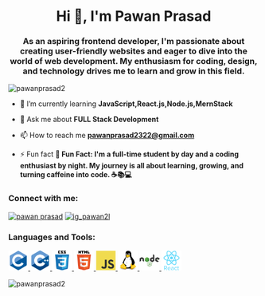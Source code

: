 <h1 align="center">Hi 👋, I'm Pawan Prasad</h1>
<h3 align="center">As an aspiring frontend developer, I'm passionate about creating user-friendly websites and eager to dive into the world of web development. My enthusiasm for coding, design, and technology drives me to learn and grow in this field.</h3>

<p align="left"> <img src="https://komarev.com/ghpvc/?username=pawanprasad2&label=Profile%20views&color=0e75b6&style=flat" alt="pawanprasad2" /> </p>



- 🌱 I’m currently learning **JavaScript,React.js,Node.js,MernStack**

- 💬 Ask me about **FULL Stack Development**

- 📫 How to reach me **pawanprasad2322@gmail.com**

- ⚡ Fun fact **🎉 Fun Fact: I'm a full-time student by day and a coding enthusiast by night. My journey is all about learning, growing, and turning caffeine into code. ☕📚💻**

<h3 align="left">Connect with me:</h3>
<p align="left">
<a href="https://linkedin.com/in/pawan-prasad-32b257337" target="blank"><img align="center" src="https://raw.githubusercontent.com/rahuldkjain/github-profile-readme-generator/master/src/images/icons/Social/linked-in-alt.svg" alt="pawan prasad" height="30" width="40" /></a>
<a href="https://instagram.com/ig_pawan2l" target="blank"><img align="center" src="https://raw.githubusercontent.com/rahuldkjain/github-profile-readme-generator/master/src/images/icons/Social/instagram.svg" alt="ig_pawan2l" height="30" width="40" /></a>
</p>

<h3 align="left">Languages and Tools:</h3>
<p align="left"> <a href="https://www.cprogramming.com/" target="_blank" rel="noreferrer"> <img src="https://raw.githubusercontent.com/devicons/devicon/master/icons/c/c-original.svg" alt="c" width="40" height="40"/> </a> <a href="https://www.w3schools.com/cpp/" target="_blank" rel="noreferrer"> <img src="https://raw.githubusercontent.com/devicons/devicon/master/icons/cplusplus/cplusplus-original.svg" alt="cplusplus" width="40" height="40"/> </a> <a href="https://www.w3schools.com/css/" target="_blank" rel="noreferrer"> <img src="https://raw.githubusercontent.com/devicons/devicon/master/icons/css3/css3-original-wordmark.svg" alt="css3" width="40" height="40"/> </a> <a href="https://www.w3.org/html/" target="_blank" rel="noreferrer"> <img src="https://raw.githubusercontent.com/devicons/devicon/master/icons/html5/html5-original-wordmark.svg" alt="html5" width="40" height="40"/> </a> <a href="https://developer.mozilla.org/en-US/docs/Web/JavaScript" target="_blank" rel="noreferrer"> <img src="https://raw.githubusercontent.com/devicons/devicon/master/icons/javascript/javascript-original.svg" alt="javascript" width="40" height="40"/> </a> <a href="https://www.linux.org/" target="_blank" rel="noreferrer"> <img src="https://raw.githubusercontent.com/devicons/devicon/master/icons/linux/linux-original.svg" alt="linux" width="40" height="40"/> </a> <a href="https://nodejs.org" target="_blank" rel="noreferrer"> <img src="https://raw.githubusercontent.com/devicons/devicon/master/icons/nodejs/nodejs-original-wordmark.svg" alt="nodejs" width="40" height="40"/> </a> <a href="https://reactjs.org/" target="_blank" rel="noreferrer"> <img src="https://raw.githubusercontent.com/devicons/devicon/master/icons/react/react-original-wordmark.svg" alt="react" width="40" height="40"/> </a> </p>

<p><img align="center" src="https://github-readme-stats.vercel.app/api/top-langs?username=pawanprasad2&show_icons=true&locale=en&layout=compact" alt="pawanprasad2" /></p>
